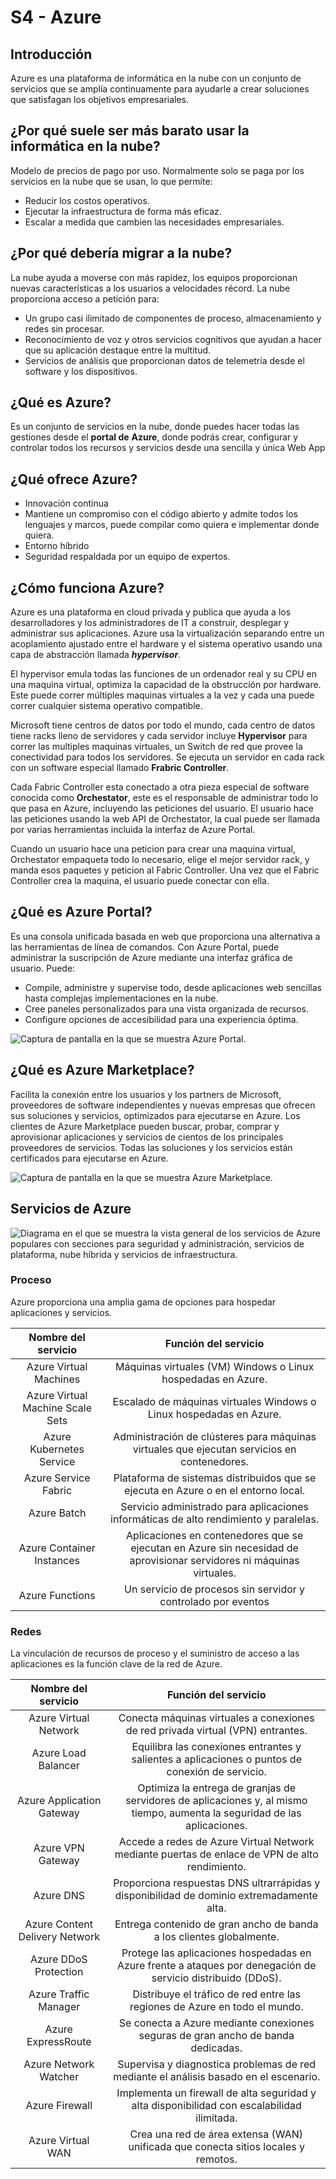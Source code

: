 # S4 - Azure

## Introducción

Azure es una plataforma de informática en la nube con un conjunto de servicios que se amplía continuamente para ayudarle a crear soluciones que satisfagan los objetivos empresariales. 

## ¿Por qué suele ser más barato usar la informática en la nube? 

Modelo de precios de pago por uso. Normalmente solo se paga por los servicios en la nube que se usan, lo que permite:

- Reducir los costos operativos.
- Ejecutar la infraestructura de forma más eficaz.
- Escalar a medida que cambien las necesidades empresariales.

## ¿Por qué debería migrar a la nube?

La nube ayuda a moverse con más rapidez, los equipos proporcionan nuevas características a los usuarios a velocidades récord. La nube proporciona acceso a petición para:

- Un grupo casi ilimitado de componentes de proceso, almacenamiento y redes sin procesar.
- Reconocimiento de voz y otros servicios cognitivos que ayudan a hacer que su aplicación destaque entre la multitud.
- Servicios de análisis que proporcionan datos de telemetría desde el software y los dispositivos.

## ¿Qué es Azure?

Es un conjunto de servicios en la nube, donde puedes hacer todas las gestiones desde el **portal de** **Azure**, donde podrás crear, configurar y controlar todos los recursos y servicios desde una sencilla y única Web App

## ¿Qué ofrece Azure?

- Innovación continua
- Mantiene un compromiso con el código abierto y admite todos los lenguajes y marcos, puede compilar como quiera e implementar donde quiera.
- Entorno híbrido
- Seguridad respaldada por un equipo de expertos.

## ¿Cómo funciona Azure?

Azure es una plataforma en cloud privada y publica que ayuda a los desarrolladores y los administradores de IT a construir, desplegar y administrar sus aplicaciones. Azure usa la virtualización separando entre un acoplamiento ajustado entre el hardware y el sistema operativo usando una capa de abstracción llamada ***hypervisor***.

El hypervisor emula todas las funciones de un ordenador real y su CPU en una maquina virtual, optimiza la capacidad de la obstrucción por hardware. Este puede correr múltiples maquinas virtuales a la vez y cada una puede correr cualquier sistema operativo compatible.

Microsoft tiene centros de datos por todo el mundo, cada centro de datos tiene racks lleno de servidores y cada servidor incluye **Hypervisor** para correr las multiples maquinas virtuales, un Switch de red que provee la conectividad para todos los servidores. Se ejecuta un servidor en cada rack con un software especial llamado **Frabric Controller**.

Cada Fabric Controller esta conectado a otra pieza especial de software conocida como **Orchestator**, este es el responsable de administrar todo lo que pasa en Azure, incluyendo las peticiones del usuario. El usuario hace las peticiones usando la web API de Orchestator, la cual puede ser llamada por varias herramientas incluida la interfaz de Azure Portal.

Cuando un usuario hace una peticion para crear una maquina virtual, Orchestator empaqueta todo lo necesario, elige el mejor servidor rack, y manda esos paquetes y peticion al Fabric Controller. Una vez que el Fabric Controller crea la maquina, el usuario puede conectar con ella.

## ¿Qué es Azure Portal? 

Es una consola unificada basada en web que proporciona una alternativa a las herramientas de línea de comandos. Con Azure Portal, puede administrar la suscripción de Azure mediante una interfaz gráfica de usuario. Puede:

- Compile, administre y supervise todo, desde aplicaciones web sencillas hasta complejas implementaciones en la nube.
- Cree paneles personalizados para una vista organizada de recursos.
- Configure opciones de accesibilidad para una experiencia óptima.

![Captura de pantalla en la que se muestra Azure Portal.](https://docs.microsoft.com/es-es/learn/azure-fundamentals/intro-to-azure-fundamentals/media/azure-portal-dd184579.png)

## ¿Qué es Azure Marketplace?

Facilita la conexión entre los usuarios y los partners de Microsoft, proveedores de software independientes y nuevas empresas que ofrecen sus soluciones y servicios, optimizados para ejecutarse en Azure. Los clientes de Azure Marketplace pueden buscar, probar, comprar y aprovisionar aplicaciones y servicios de cientos de los principales proveedores de servicios. Todas las soluciones y los servicios están certificados para ejecutarse en Azure.

![Captura de pantalla en la que se muestra Azure Marketplace.](https://docs.microsoft.com/es-es/learn/azure-fundamentals/intro-to-azure-fundamentals/media/marketplace-6ca0b9bb.png)

## Servicios de Azure

![Diagrama en el que se muestra la vista general de los servicios de Azure populares con secciones para seguridad y administración, servicios de plataforma, nube híbrida y servicios de infraestructura.](https://docs.microsoft.com/es-es/learn/azure-fundamentals/intro-to-azure-fundamentals/media/azure-services-6c41a736.png)

### Proceso

Azure proporciona una amplia gama de opciones para hospedar aplicaciones y servicios.

|       Nombre del servicio        |                     Función del servicio                     |
| :------------------------------: | :----------------------------------------------------------: |
|      Azure Virtual Machines      | Máquinas virtuales (VM) Windows o Linux hospedadas en Azure. |
| Azure Virtual Machine Scale Sets | Escalado de máquinas virtuales Windows o Linux hospedadas en Azure. |
|     Azure Kubernetes Service     | Administración de clústeres para máquinas virtuales que ejecutan servicios en contenedores. |
|       Azure Service Fabric       | Plataforma de sistemas distribuidos que se ejecuta en Azure o en el entorno local. |
|           Azure Batch            | Servicio administrado para aplicaciones informáticas de alto rendimiento y paralelas. |
|    Azure Container Instances     | Aplicaciones en contenedores que se ejecutan en Azure sin necesidad de aprovisionar servidores ni máquinas virtuales. |
|         Azure Functions          | Un servicio de procesos sin servidor y controlado por eventos |

### Redes

La vinculación de recursos de proceso y el suministro de acceso a las aplicaciones es la función clave de la red de Azure.

|    **Nombre del servicio**     |                   **Función del servicio**                   |
| :----------------------------: | :----------------------------------------------------------: |
|     Azure Virtual Network      | Conecta máquinas virtuales a conexiones de red privada virtual (VPN) entrantes. |
|      Azure Load Balancer       | Equilibra las conexiones entrantes y salientes a aplicaciones o puntos de conexión de servicio. |
|   Azure Application Gateway    | Optimiza la entrega de granjas de servidores de aplicaciones y, al mismo tiempo, aumenta la seguridad de las aplicaciones. |
|       Azure VPN Gateway        | Accede a redes de Azure Virtual Network mediante puertas de enlace de VPN de alto rendimiento. |
|           Azure DNS            | Proporciona respuestas DNS ultrarrápidas y disponibilidad de dominio extremadamente alta. |
| Azure Content Delivery Network | Entrega contenido de gran ancho de banda a los clientes globalmente. |
|     Azure DDoS Protection      | Protege las aplicaciones hospedadas en Azure frente a ataques por denegación de servicio distribuido (DDoS). |
|     Azure Traffic Manager      | Distribuye el tráfico de red entre las regiones de Azure en todo el mundo. |
|       Azure ExpressRoute       | Se conecta a Azure mediante conexiones seguras de gran ancho de banda dedicadas. |
|     Azure Network Watcher      | Supervisa y diagnostica problemas de red mediante el análisis basado en el escenario. |
|         Azure Firewall         | Implementa un firewall de alta seguridad y alta disponibilidad con escalabilidad ilimitada. |
|       Azure Virtual WAN        | Crea una red de área extensa (WAN) unificada que conecta sitios locales y remotos. |

